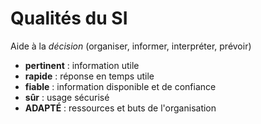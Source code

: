 # Qualités du SI

Aide à la *décision* (organiser, informer, interpréter, prévoir)

* **pertinent** : information utile
* **rapide** : réponse en temps utile
* **fiable** : information disponible et de confiance
* **sûr** : usage sécurisé
* **ADAPTÉ** : ressources et buts de l'organisation